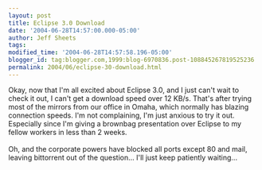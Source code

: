 ```yaml
---
layout: post
title: Eclipse 3.0 Download
date: '2004-06-28T14:57:00.000-05:00'
author: Jeff Sheets
tags:
modified_time: '2004-06-28T14:57:58.196-05:00'
blogger_id: tag:blogger.com,1999:blog-6970836.post-108845267819525236
permalink: 2004/06/eclipse-30-download.html
---
```


Okay, now that I'm all excited about Eclipse 3.0, and I just can't wait to
      check it out, I can't get a download speed over 12 KB/s. That's after trying most of the
      mirrors from our office in Omaha, which normally has blazing connection speeds. I'm not
      complaining, I'm just anxious to try it out. Especially since I'm giving a brownbag
      presentation over Eclipse to my fellow workers in less than 2 weeks.
      <br />
      <br />Oh, and the corporate powers have blocked all ports except 80 and mail, leaving
      bittorrent out of the question... I'll just keep patiently waiting...